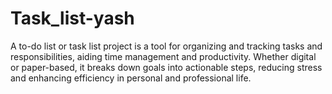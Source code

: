 # Task_list-yash
A to-do list or task list project is a tool for organizing and tracking tasks and responsibilities, aiding time management and productivity. Whether digital or paper-based, it breaks down goals into actionable steps, reducing stress and enhancing efficiency in personal and professional life.
